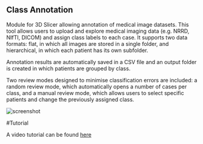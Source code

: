 ## Class Annotation

Module for 3D Slicer allowing annotation of medical image datasets.
This tool allows users to upload and explore medical imaging data (e.g. NRRD, NIfTI, DICOM) and assign class labels to each case. It supports two data formats: flat, in which all images are stored in a single folder, and hierarchical, in which each patient has its own subfolder.

Annotation results are automatically saved in a CSV file and an output folder is created in which patients are grouped by class. 

Two review modes designed to minimise classification errors are included: a random review mode, which automatically opens a number of cases per class, and a manual review mode, which allows users to select specific patients and change the previously assigned class.

![screenshot](https://raw.githubusercontent.com/lorenaromeo/SlicerClassAnnotation/refs/heads/main/ClassAnnotation_screenshot.png)

#Tutorial

A video tutorial can be found [here](https://drive.google.com/file/d/1aquVa_120tXwTltVutA9tb2mD2o8SCwK/view?usp=sharing)
